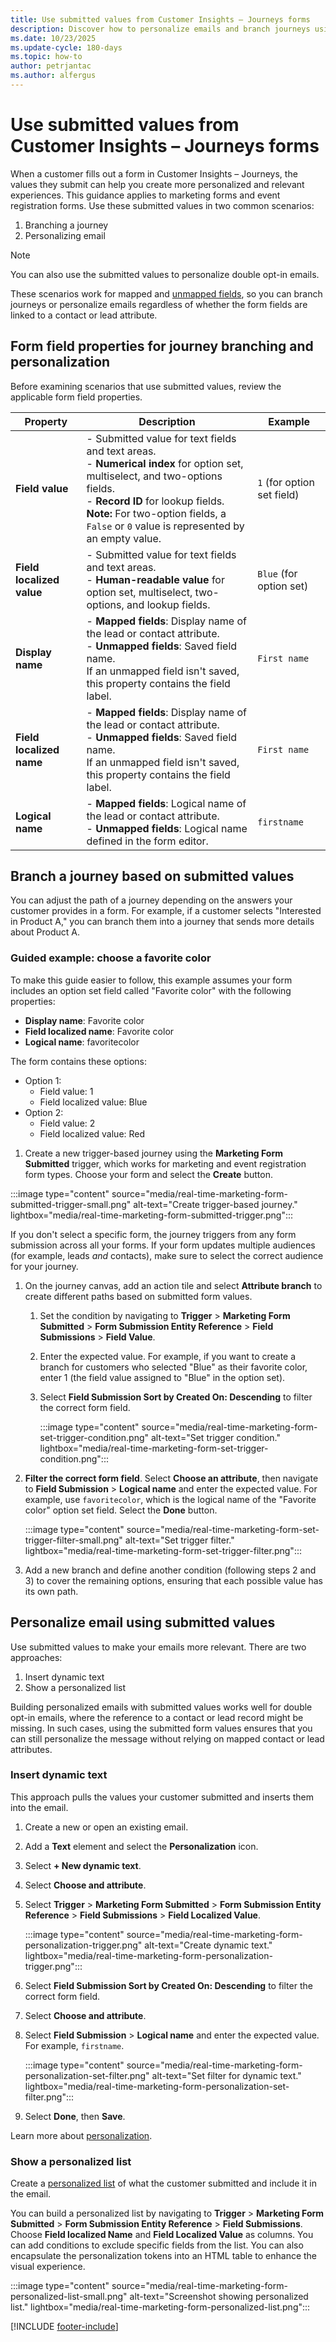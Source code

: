```yaml
---
title: Use submitted values from Customer Insights – Journeys forms
description: Discover how to personalize emails and branch journeys using submitted values from forms.
ms.date: 10/23/2025
ms.update-cycle: 180-days
ms.topic: how-to
author: petrjantac
ms.author: alfergus
---
```


# Use submitted values from Customer Insights – Journeys forms

When a customer fills out a form in Customer Insights – Journeys, the values they submit can help you create more personalized and relevant experiences. This guidance applies to marketing forms and event registration forms. Use these submitted values in two common scenarios:
1. Branching a journey
1. Personalizing email

> [!NOTE]
> You can also use the submitted values to personalize double opt-in emails.

These scenarios work for mapped and [unmapped fields](real-time-marketing-forms-custom-fields.md), so you can branch journeys or personalize emails regardless of whether the form fields are linked to a contact or lead attribute.

## Form field properties for journey branching and personalization

Before examining scenarios that use submitted values, review the applicable form field properties.

| Property | Description | Example |
|--|--------|--|
| **Field value** | - Submitted value for text fields and text areas.<br>- **Numerical index** for option set, multiselect, and two-options fields.<br>- **Record ID** for lookup fields.<br> **Note:** For two-option fields, a `False` or `0` value is represented by an empty value. | `1` (for option set field)|
| **Field localized value**| - Submitted value for text fields and text areas.<br>- **Human-readable value** for option set, multiselect, two-options, and lookup fields. | `Blue` (for option set) |
|**Display name**          | - **Mapped fields**: Display name of the lead or contact attribute.<br>- **Unmapped fields**: Saved field name.<br>If an unmapped field isn't saved, this property contains the field label. | `First name` |
| **Field localized name**  | - **Mapped fields**: Display name of the lead or contact attribute.<br>- **Unmapped fields**: Saved field name.<br>If an unmapped field isn't saved, this property contains the field label. | `First name` |
| **Logical name**          | - **Mapped fields**: Logical name of the lead or contact attribute.<br>- **Unmapped fields**: Logical name defined in the form editor.                   | `firstname` |

## Branch a journey based on submitted values

You can adjust the path of a journey depending on the answers your customer provides in a form. For example, if a customer selects "Interested in Product A," you can branch them into a journey that sends more details about Product A.

### Guided example: choose a favorite color

To make this guide easier to follow, this example assumes your form includes an option set field called "Favorite color" with the following properties:

- **Display name**: Favorite color
- **Field localized name**: Favorite color
- **Logical name**: favoritecolor

The form contains these options:

- Option 1:
  - Field value: 1
  - Field localized value: Blue
- Option 2:
  - Field value: 2
  - Field localized value: Red

1. Create a new trigger-based journey using the **Marketing Form Submitted** trigger, which works for marketing and event registration form types. Choose your form and select the **Create** button.

  :::image type="content" source="media/real-time-marketing-form-submitted-trigger-small.png" alt-text="Create trigger-based journey." lightbox="media/real-time-marketing-form-submitted-trigger.png":::

  If you don't select a specific form, the journey triggers from any form submission across all your forms. If your form updates multiple audiences (for example, leads *and* contacts), make sure to select the correct audience for your journey.
1. On the journey canvas, add an action tile and select **Attribute branch** to create different paths based on submitted form values.
    1. Set the condition by navigating to **Trigger** > **Marketing Form Submitted** > **Form Submission Entity Reference** > **Field Submissions** > **Field Value**.
    1. Enter the expected value. For example, if you want to create a branch for customers who selected "Blue" as their favorite color, enter 1 (the field value assigned to "Blue" in the option set).
    1. Select **Field Submission Sort by Created On: Descending** to filter the correct form field.

        :::image type="content" source="media/real-time-marketing-form-set-trigger-condition.png" alt-text="Set trigger condition." lightbox="media/real-time-marketing-form-set-trigger-condition.png":::
1. **Filter the correct form field**. Select **Choose an attribute**, then navigate to **Field Submission** > **Logical name** and enter the expected value. For example, use `favoritecolor`, which is the logical name of the "Favorite color" option set field. Select the **Done** button.
  
    :::image type="content" source="media/real-time-marketing-form-set-trigger-filter-small.png" alt-text="Set trigger filter." lightbox="media/real-time-marketing-form-set-trigger-filter.png":::
1. Add a new branch and define another condition (following steps 2 and 3) to cover the remaining options, ensuring that each possible value has its own path.

## Personalize email using submitted values

Use submitted values to make your emails more relevant. There are two approaches:

1. Insert dynamic text
1. Show a personalized list

Building personalized emails with submitted values works well for double opt-in emails, where the reference to a contact or lead record might be missing. In such cases, using the submitted form values ensures that you can still personalize the message without relying on mapped contact or lead attributes.

### Insert dynamic text

This approach pulls the values your customer submitted and inserts them into the email.

1. Create a new or open an existing email.
1. Add a **Text** element and select the **Personalization** icon.
1. Select **+ New dynamic text**.
1. Select **Choose and attribute**.
1. Select **Trigger** > **Marketing Form Submitted** > **Form Submission Entity Reference** > **Field Submissions** > **Field Localized Value**.

    :::image type="content" source="media/real-time-marketing-form-personalization-trigger.png" alt-text="Create dynamic text." lightbox="media/real-time-marketing-form-personalization-trigger.png":::
1. Select **Field Submission Sort by Created On: Descending** to filter the correct form field.
1. Select **Choose and attribute**.
1. Select **Field Submission** > **Logical name** and enter the expected value. For example, `firstname`.

    :::image type="content" source="media/real-time-marketing-form-personalization-set-filter.png" alt-text="Set filter for dynamic text." lightbox="media/real-time-marketing-form-personalization-set-filter.png":::
1. Select **Done**, then **Save**.

Learn more about [personalization](real-time-marketing-personalization.md).

### Show a personalized list

Create a [personalized list](real-time-marketing-personalize-lists.md) of what the customer submitted and include it in the email.

You can build a personalized list by navigating to **Trigger** > **Marketing Form Submitted** > **Form Submission Entity Reference** > **Field Submissions**. Choose **Field localized Name** and **Field Localized Value** as columns. You can add conditions to exclude specific fields from the list. You can also encapsulate the personalization tokens into an HTML table to enhance the visual experience.

:::image type="content" source="media/real-time-marketing-form-personalized-list-small.png" alt-text="Screenshot showing personalized list." lightbox="media/real-time-marketing-form-personalized-list.png":::

[!INCLUDE [footer-include](./includes/footer-banner.md)]